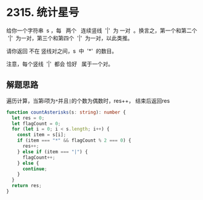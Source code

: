 # 2315. 统计星号

给你一个字符串  s ，每   两个   连续竖线  '|'  为 一对  。换言之，第一个和第二个  '|'  为一对，第三个和第四个  '|'  为一对，以此类推。

请你返回 不在 竖线对之间，s  中  '\*'  的数目。

注意，每个竖线  '|'  都会 恰好   属于一个对。

## 解题思路

遍历计算，当第i项为`*`并且`|`的个数为偶数时，res++，
结束后返回res

```typescript
function countAsterisks(s: string): number {
  let res = 0;
  let flagCount = 0;
  for (let i = 0; i < s.length; i++) {
    const item = s[i];
    if (item === "*" && flagCount % 2 === 0) {
      res++;
    } else if (item === "|") {
      flagCount++;
    } else {
      continue;
    }
  }
  return res;
}
```
